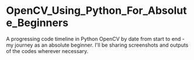 # OpenCV_Using_Python_For_Absolute_Beginners
A progressing code timeline in Python OpenCV by date from start to end - my journey as an absolute beginner. I'll be sharing screenshots and outputs of the codes wherever necessary.
